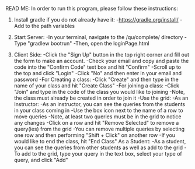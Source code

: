 READ ME:
In order to run this program, please follow these instructions:

1. Install gradle if you do not already have it:
	-https://gradle.org/install/
	-Add to the path variables

2. Start Server:
	-In your terminal, navigate to the /qu/complete/ directory
            -Type "gradlew bootrun"
	-Then, open the loginPage.html

3. Client Side:
	-Click the "Sign Up" button in the top right corner and fill out the form to make an account.
	-Check your email and copy and paste the code into the "Confirm Code" text box and hit "Confirm"
	-Scroll up to the top and click "Login"
	-Click "No" and then enter in your email and password
	-For Creating a class:
		-Click "Create" and then type in the name of your class and hit "Create Class"
	-For joining a class:
		-Click "Join" and type in the code of the class you would like to joining
		-Note, the class must already be created in order to join it
	-Use the grid:
		-As an Instructor:
			-As an instructor, you can see the queries from the students in your class coming in
			-Use the box icon next to the name of a row to move queries
				-Note, at least two queries must be in the grid to notice any changes
			-Click on a row and hit "Remove Selected" to remove a query(ies) from the grid
				-You can remove multiple queries by selecting one row and then performing "Shift + Click" on another row
			-If you would like to end the class, hit "End Class"
		As a Student:
			-As a student, you can see the queries from other students as well as add to the grid
			-To add to the grid, type your query in the text box, select your type of query, and click "Add"
